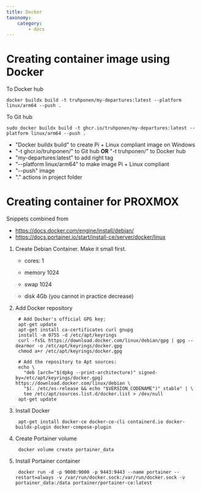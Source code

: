 ```yaml
---
title: Docker
taxonomy:
    category:
        - docs
---
```


# Creating container image using Docker

To Docker hub

    docker buildx build -t truhponen/my-departures:latest --platform linux/arm64 --push .
        
To Git hub

    sudo docker buildx build -t ghcr.io/truhponen/my-departures:latest --platform linux/arm64 --push .


- "Docker buildx build" to create Pi + Linux compliant image on Windows
- "-t ghcr.io/truhponen/" to Git hub **OR** "-t truhponen/" to Docker hub
- "my-departures:latest" to add right tag
- "--platform linux/arm64" to make image Pi + Linux compliant
- "--push" image
- "." actions in project folder

# Creating container for PROXMOX

Snippets combined from 
- https://docs.docker.com/engine/install/debian/
- https://docs.portainer.io/start/install-ce/server/docker/linux

1. Create Debian Container. Make it small first.

    * cores: 1

    * memory 1024

    * swap 1024

    * disk 4Gb (you cannot in practice decrease)

2. Add Docker repository

        # Add Docker's official GPG key:
        apt-get update
        apt-get install ca-certificates curl gnupg
        install -m 0755 -d /etc/apt/keyrings
        curl -fsSL https://download.docker.com/linux/debian/gpg | gpg --dearmor -o /etc/apt/keyrings/docker.gpg
        chmod a+r /etc/apt/keyrings/docker.gpg
        
        # Add the repository to Apt sources:
        echo \
          "deb [arch="$(dpkg --print-architecture)" signed-by=/etc/apt/keyrings/docker.gpg] https://download.docker.com/linux/debian \
          "$(. /etc/os-release && echo "$VERSION_CODENAME")" stable" | \
          tee /etc/apt/sources.list.d/docker.list > /dev/null
        apt-get update

2. Install Docker

        apt-get install docker-ce docker-ce-cli containerd.io docker-buildx-plugin docker-compose-plugin

3. Create Portainer volume

        docker volume create portainer_data

4. Install Portainer container

        docker run -d -p 9000:9000 -p 9443:9443 --name portainer --restart=always -v /var/run/docker.sock:/var/run/docker.sock -v portainer_data:/data portainer/portainer-ce:latest